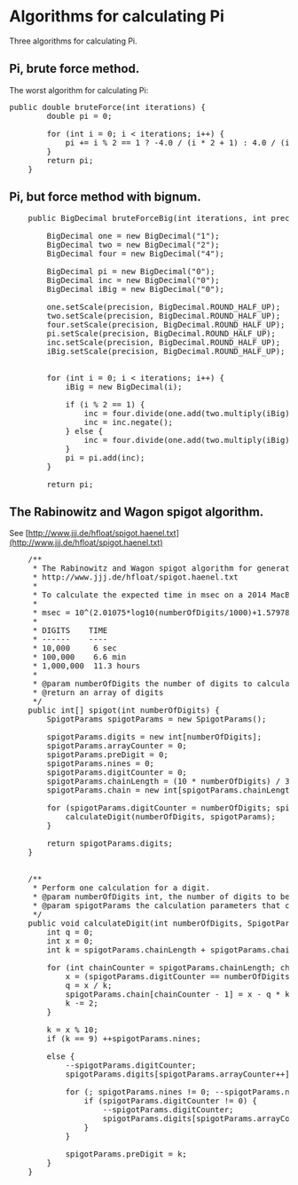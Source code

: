 # Algorithms for calculating Pi

Three algorithms for calculating Pi.

## Pi, brute force method.

The worst algorithm for calculating Pi:

<pre>
public double bruteForce(int iterations) {
        double pi = 0;

        for (int i = 0; i < iterations; i++) {
            pi += i % 2 == 1 ? -4.0 / (i * 2 + 1) : 4.0 / (i * 2 + 1);
        }
        return pi;
    }
</pre>

## Pi, but force method with bignum.

<pre>
    public BigDecimal bruteForceBig(int iterations, int precision) {

        BigDecimal one = new BigDecimal("1");
        BigDecimal two = new BigDecimal("2");
        BigDecimal four = new BigDecimal("4");

        BigDecimal pi = new BigDecimal("0");
        BigDecimal inc = new BigDecimal("0");
        BigDecimal iBig = new BigDecimal("0");

        one.setScale(precision, BigDecimal.ROUND_HALF_UP);
        two.setScale(precision, BigDecimal.ROUND_HALF_UP);
        four.setScale(precision, BigDecimal.ROUND_HALF_UP);
        pi.setScale(precision, BigDecimal.ROUND_HALF_UP);
        inc.setScale(precision, BigDecimal.ROUND_HALF_UP);
        iBig.setScale(precision, BigDecimal.ROUND_HALF_UP);


        for (int i = 0; i < iterations; i++) {
            iBig = new BigDecimal(i);

            if (i % 2 == 1) {
                inc = four.divide(one.add(two.multiply(iBig)), precision, BigDecimal.ROUND_HALF_UP);
                inc = inc.negate();
            } else {
                inc = four.divide(one.add(two.multiply(iBig)), precision, BigDecimal.ROUND_HALF_UP);
            }
            pi = pi.add(inc);
        }

        return pi;
</pre>

## The Rabinowitz and Wagon spigot algorithm.

See [http://www.jjj.de/hfloat/spigot.haenel.txt](http://www.jjj.de/hfloat/spigot.haenel.txt)

<pre>
    /**
     * The Rabinowitz and Wagon spigot algorithm for generating digits of Pi.
     * http://www.jjj.de/hfloat/spigot.haenel.txt
     * 
     * To calculate the expected time in msec on a 2014 MacBook Pro:
     * 
     * msec = 10^(2.01075*log10(numberOfDigits/1000)+1.57978)
     * 
     * DIGITS    TIME
     * ------    ----
     * 10,000     6 sec
     * 100,000    6.6 min
     * 1,000,000  11.3 hours
     *
     * @param numberOfDigits the number of digits to calculate
     * @return an array of digits
     */
    public int[] spigot(int numberOfDigits) {
        SpigotParams spigotParams = new SpigotParams();

        spigotParams.digits = new int[numberOfDigits];
        spigotParams.arrayCounter = 0;
        spigotParams.preDigit = 0;
        spigotParams.nines = 0;
        spigotParams.digitCounter = 0;
        spigotParams.chainLength = (10 * numberOfDigits) / 3 + 1;
        spigotParams.chain = new int[spigotParams.chainLength];

        for (spigotParams.digitCounter = numberOfDigits; spigotParams.digitCounter != 0; ) {
            calculateDigit(numberOfDigits, spigotParams);
        }

        return spigotParams.digits;
    }


    /**
     * Perform one calculation for a digit.
     * @param numberOfDigits int, the number of digits to be calculated
     * @param spigotParams the calculation parameters that change state for each digit's calculation.
     */
    public void calculateDigit(int numberOfDigits, SpigotParams spigotParams) {
        int q = 0;
        int x = 0;
        int k = spigotParams.chainLength + spigotParams.chainLength - 1;

        for (int chainCounter = spigotParams.chainLength; chainCounter > 0; --chainCounter) {
            x = (spigotParams.digitCounter == numberOfDigits ? 20 : 10 * spigotParams.chain[chainCounter - 1]) + q * chainCounter;
            q = x / k;
            spigotParams.chain[chainCounter - 1] = x - q * k;
            k -= 2;
        }

        k = x % 10;
        if (k == 9) ++spigotParams.nines;

        else {
            --spigotParams.digitCounter;
            spigotParams.digits[spigotParams.arrayCounter++] = spigotParams.preDigit + x / 10;

            for (; spigotParams.nines != 0; --spigotParams.nines) {
                if (spigotParams.digitCounter != 0) {
                    --spigotParams.digitCounter;
                    spigotParams.digits[spigotParams.arrayCounter++] = x >= 10 ? 0 : 9;
                }
            }

            spigotParams.preDigit = k;
        }
    }
</pre>
